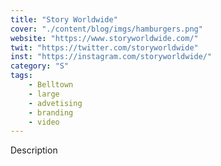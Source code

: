```yaml
---
title: "Story Worldwide"
cover: "./content/blog/imgs/hamburgers.png"
website: "https://www.storyworldwide.com/"
twit: "https://twitter.com/storyworldwide"
inst: "https://instagram.com/storyworldwide/"
category: "S"
tags:
    - Belltown
    - large
    - advetising
    - branding
    - video
---
```


Description
